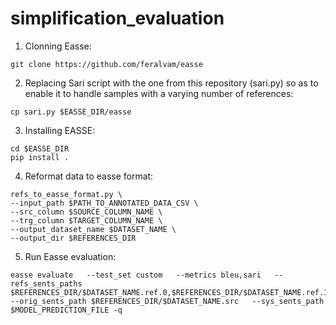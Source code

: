 # simplification_evaluation

1. Clonning Easse:

```
git clone https://github.com/feralvam/easse
```

2. Replacing Sari script with the one from this repository (sari.py) so as to enable it to handle samples with a varying number of references:
```
cp sari.py $EASSE_DIR/easse
```

3. Installing EASSE:
```
cd $EASSE_DIR
pip install .
```

4. Reformat data to easse format:
```
refs_to_easse_format.py \
--input_path $PATH_TO_ANNOTATED_DATA_CSV \
--src_column $SOURCE_COLUMN_NAME \
--trg_column $TARGET_COLUMN_NAME \
--output_dataset_name $DATASET_NAME \
--output_dir $REFERENCES_DIR
```
5. Run Easse evaluation:
```
easse evaluate   --test_set custom   --metrics bleu,sari   --refs_sents_paths $REFERENCES_DIR/$DATASET_NAME.ref.0,$REFERENCES_DIR/$DATASET_NAME.ref.1,$REFERENCES_DIR/$DATASET_NAME.ref.2,$REFERENCES_DIR/$DATASET_NAME.ref.3,$REFERENCES_DIR/$DATASET_NAME.ref.4,$REFERENCES_DIR/$DATASET_NAME.ref.5,$REFERENCES_DIR/$DATASET_NAME.ref.6,$REFERENCES_DIR/$DATASET_NAME.ref.7,$REFERENCES_DIR/$DATASET_NAME.ref.8,$REFERENCES_DIR/$DATASET_NAME.ref.9,$REFERENCES_DIR/$DATASET_NAME.ref.10,$REFERENCES_DIR/$DATASET_NAME.ref.11,$REFERENCES_DIR/$DATASET_NAME.ref.12,$REFERENCES_DIR/$DATASET_NAME.ref.13,$REFERENCES_DIR/$DATASET_NAME.ref.14,$REFERENCES_DIR/$DATASET_NAME.ref.15,$REFERENCES_DIR/$DATASET_NAME.ref.16,$REFERENCES_DIR/$DATASET_NAME.ref.17,$REFERENCES_DIR/$DATASET_NAME.ref.18,$REFERENCES_DIR/$DATASET_NAME.ref.19,$REFERENCES_DIR/$DATASET_NAME.ref.20   --orig_sents_path $REFERENCES_DIR/$DATASET_NAME.src   --sys_sents_path $MODEL_PREDICTION_FILE -q
```

